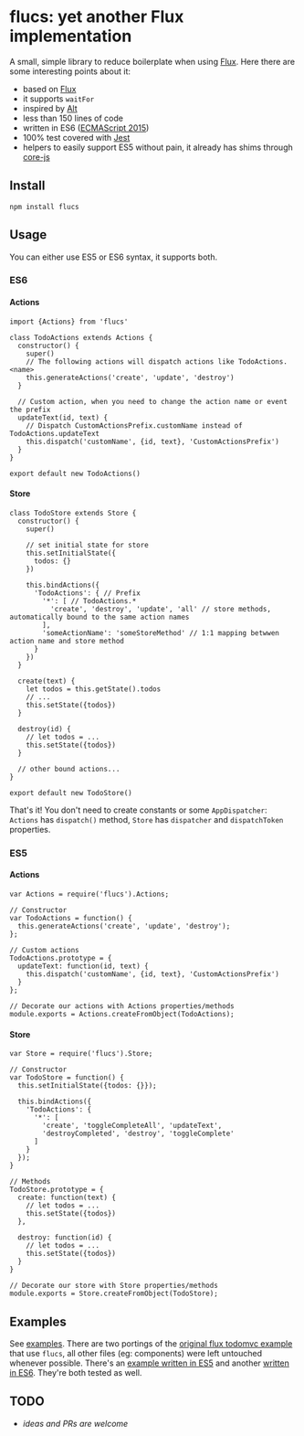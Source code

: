 # flucs: yet another Flux implementation

A small, simple library to reduce boilerplate when using [Flux](https://github.com/facebook/flux).
Here there are some interesting points about it:

* based on [Flux](https://github.com/facebook/flux)
* it supports `waitFor`
* inspired by [Alt](https://alt.js.org)
* less than 150 lines of code
* written in ES6 ([ECMAScript 2015](http://www.ecma-international.org/ecma-262/6.0/index.html))
* 100% test covered with [Jest](http://facebook.github.io/jest)
* helpers to easily support ES5 without pain, it already has shims through [core-js](https://github.com/zloirock/core-js)

## Install
`npm install flucs`

## Usage
You can either use ES5 or ES6 syntax, it supports both.

### ES6
#### Actions
```
import {Actions} from 'flucs'

class TodoActions extends Actions {
  constructor() {
    super()
    // The following actions will dispatch actions like TodoActions.<name>
    this.generateActions('create', 'update', 'destroy')
  }

  // Custom action, when you need to change the action name or event the prefix
  updateText(id, text) {
    // Dispatch CustomActionsPrefix.customName instead of TodoActions.updateText
    this.dispatch('customName', {id, text}, 'CustomActionsPrefix')
  }
}

export default new TodoActions()
```

#### Store
```
class TodoStore extends Store {
  constructor() {
    super()

    // set initial state for store
    this.setInitialState({
      todos: {}
    })

    this.bindActions({
      'TodoActions': { // Prefix
        '*': [ // TodoActions.*
          'create', 'destroy', 'update', 'all' // store methods, automatically bound to the same action names
        ],
        'someActionName': 'someStoreMethod' // 1:1 mapping betwwen action name and store method
      }
    })
  }

  create(text) {
    let todos = this.getState().todos
    // ...
    this.setState({todos})
  }

  destroy(id) {
    // let todos = ...
    this.setState({todos})
  }

  // other bound actions...
}

export default new TodoStore()
```

That's it! You don't need to create constants or some `AppDispatcher`: `Actions` has `dispatch()` method, `Store` has `dispatcher` and `dispatchToken` properties.

### ES5
#### Actions
```
var Actions = require('flucs').Actions;

// Constructor
var TodoActions = function() {
  this.generateActions('create', 'update', 'destroy');
};

// Custom actions
TodoActions.prototype = {
  updateText: function(id, text) {
    this.dispatch('customName', {id, text}, 'CustomActionsPrefix')
  }
};

// Decorate our actions with Actions properties/methods
module.exports = Actions.createFromObject(TodoActions);
```

#### Store
```
var Store = require('flucs').Store;

// Constructor
var TodoStore = function() {
  this.setInitialState({todos: {}});

  this.bindActions({
    'TodoActions': {
      '*': [
        'create', 'toggleCompleteAll', 'updateText',
        'destroyCompleted', 'destroy', 'toggleComplete'
      ]
    }
  });
}

// Methods
TodoStore.prototype = {
  create: function(text) {
    // let todos = ...
    this.setState({todos})
  },

  destroy: function(id) {
    // let todos = ...
    this.setState({todos})
  }
}

// Decorate our store with Store properties/methods
module.exports = Store.createFromObject(TodoStore);
```

## Examples
See [examples](examples/). There are two portings of the [original flux todomvc example](https://github.com/facebook/flux/tree/master/examples/flux-todomvc) that use `flucs`, all other files (eg: components) were left untouched whenever possible. There's an [example written in ES5](examples/flux-todomvc) and another [written in ES6](examples/flux-todomvc-es6). They're both tested as well.

## TODO
* _ideas and PRs are welcome_
